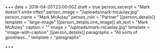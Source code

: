 +++
date = 2018-04-05T23:00:00Z
draft = true
person_excerpt = "Mark doesn't smile often"
person_image = "/uploads/mark-mcaulay.jpg"
person_name = "Mark McAulay"
person_role = "Partner"
[[person_details]]
template = "large-image"
[[person_details.one_image]]
alt_text = "Mark McAulay"
caption = ""
image = "/uploads/mark-mcaulay.jpg"
template = "image-with-caption"
[[person_details]]
paragraphs = "All sorts of goodness…"
template = "paragraphs"

+++
